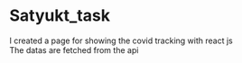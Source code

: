 # Satyukt_task
I created a page for showing the covid tracking with react js<br>
The datas are fetched from the api<br>
